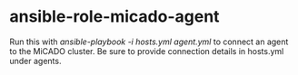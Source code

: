 # ansible-role-micado-agent

Run this with _ansible-playbook -i hosts.yml agent.yml_ to connect an agent
to the MiCADO cluster. Be sure to provide connection details in hosts.yml under
agents.